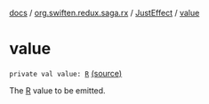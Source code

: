 [docs](../../index.md) / [org.swiften.redux.saga.rx](../index.md) / [JustEffect](index.md) / [value](./value.md)

# value

`private val value: `[`R`](index.md#R) [(source)](https://github.com/protoman92/KotlinRedux/tree/master/common/common-rx-saga/src/main/kotlin/org/swiften/redux/saga/rx/JustEffect.kt#L19)

The [R](index.md#R) value to be emitted.

